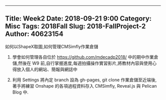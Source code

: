 ---
Title: Week2
Date: 2018-09-21 9:00
Category: Misc
Tags: 2018Fall
Slug: 2018-FallProject-2
Author: 40623154
----

如何以ShapeX取圖,如何管理CMSimfly作業倉儲

1. 學會如何管理各自位於 https://github.com/mdecadp2018/ 中的期中作業倉儲,然後在 W9 前,自行掌握進度,每週拍攝操作實習影片,將教材內容與使用心得放入個人的網站、簡報與網誌中

2. 利用 Settings 將內定 branch 設為 gh-pages, git clone 作業倉儲至近端後,著手將練習 Onshape 的各項過程資料存入 CMSimfly, Reveal.js 與 Pelican Blog 中.